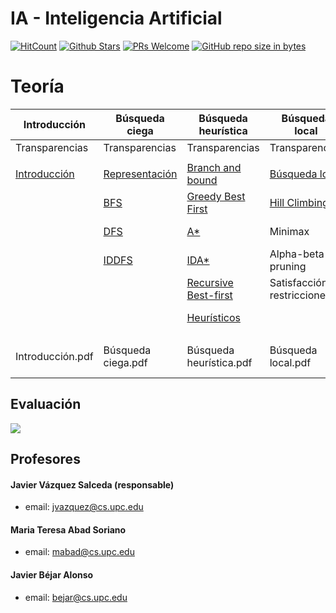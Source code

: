 # IA - Inteligencia Artificial

[![HitCount](http://hits.dwyl.io/mrrobb/IA-FIB.svg)]()
[![Github Stars](http://githubbadges.com/star.svg?user=mrrobb&repo=IA-FIB&style=flat&color=fff&background=000)](https://github.com/MrRobb/IA-FIB)
[![PRs Welcome](https://img.shields.io/badge/PRs-welcome-brightgreen.svg?style=flat-square)](https://egghead.io/courses/how-to-contribute-to-an-open-source-project-on-github)
[![GitHub repo size in bytes](https://img.shields.io/github/repo-size/mrrobb/IA-FIB.svg)](https://github.com/MrRobb/IA-FIB)

# Teoría

| Introducción                                   	| Búsqueda ciega                                         	| Búsqueda heurística                                                       	| Búsqueda local                                            	| Knowledge-based problems       	| Planificación            	| Machine Learning     	| Otros 	|
|------------------------------------------------	|--------------------------------------------------------	|---------------------------------------------------------------------------	|-----------------------------------------------------------	|--------------------------------	|--------------------------	|----------------------	|-------	|
| Transparencias                                 	| Transparencias                                         	| Transparencias                                                            	| Transparencias                                            	| Transparencias                 	| Transparencias           	| Transparencias       	|       	|
|                                                	|                                                        	|                                                                           	|                                                           	|                                	|                          	|                      	|       	|
| [Introducción](./Introducción/Introducción.md) 	| [Representación](./Búsqueda%20ciega/Representación.md) 	| [Branch and bound](./Búsqueda%20heurística/Branch%20&%20Bound.md)         	|  [Búsqueda local](./Búsqueda%20local/Búsqueda%20local.md) 	| Sistemas de producción         	| Resolución de problemas  	| Introducción         	|       	|
|                                                	| [BFS](./Búsqueda%20ciega/BFS.md)                       	| [Greedy Best First](./Búsqueda%20heurística/Greedy%20Best%20First.md)     	| [Hill Climbing](./Búsqueda%20local/Hill%20Climbing.md)    	| Representaciones estructuradas 	| Planificación lineal     	|                      	|       	|
|                                                	| [DFS](./Búsqueda%20ciega/DFS.md)                       	| [A*](./Búsqueda%20heurística/A*.md)                                       	| Minimax                                                   	| Ontologías                     	| Planificación jerárquica 	|                      	|       	|
|                                                	| [IDDFS](./Búsqueda%20ciega/IDDFS.md)                   	| [IDA*](./Búsqueda%20heurística/IDA*.md)                                   	| Alpha-beta pruning                                        	| Ingeniería del conocimiento    	|                          	|                      	|       	|
|                                                	|                                                        	| [Recursive Best-first](./Búsqueda%20heurística/Recursive%20Best-first.md) 	| Satisfacción de restricciones                             	| Adquisición                    	|                          	|                      	|       	|
|                                                	|                                                        	| [Heurísticos](./Búsqueda%20heurística/Heurísticos.md)                     	|                                                           	| Razonamiento aproximado        	|                          	|                      	|       	|
|                                                	|                                                        	|                                                                           	|                                                           	|                                	|                          	|                      	|       	|
| Introducción.pdf                               	| Búsqueda ciega.pdf                                     	| Búsqueda heurística.pdf                                                   	| Búsqueda local.pdf                                        	| Knowledge-based problems.pdf   	| Planificación.pdf        	| Machine Learning.pdf 	|       	|

## Evaluación

![](http://latex2png.com/output//latex_2aa8480b036a913c21d59754fd910849.png)

## Profesores

#### Javier Vázquez Salceda (responsable)
- email: jvazquez@cs.upc.edu

#### Maria Teresa Abad Soriano
- email: mabad@cs.upc.edu

#### Javier Béjar Alonso
- email: bejar@cs.upc.edu
